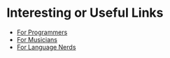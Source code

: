 # Interesting or Useful Links
 - [For Programmers](https://github.com/WizardOfArc/helpfulLinksAndTips/tree/master/links/links_for_programmers.md)
 - [For Musicians](https://github.com/WizardOfArc/helpfulLinksAndTips/blob/master/links/links_for_musicians.md)
 - [For Language Nerds](https://github.com/WizardOfArc/helpfulLinksAndTips/tree/master/links/links_for_linguists.md) 
